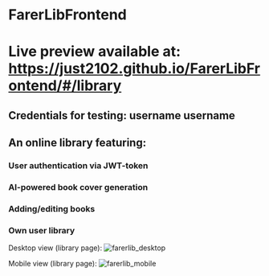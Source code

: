 # FarerLibFrontend
# Live preview available at: https://just2102.github.io/FarerLibFrontend/#/library

## Credentials for testing: username  username

## An online library featuring:
### User authentication via JWT-token
### AI-powered book cover generation
### Adding/editing books
### Own user library

Desktop view (library page):
![farerlib_desktop](https://user-images.githubusercontent.com/88230737/223655799-f45a49d6-006a-40f6-9437-8f2f3d8ebe13.png)

Mobile view (library page):
![farerlib_mobile](https://user-images.githubusercontent.com/88230737/223655836-5dc30840-dc91-4d2d-bb6f-6c74a39601f8.png)
